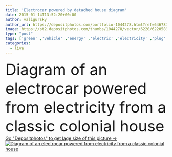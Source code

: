 ```yaml
---
title: 'Electrocar powered by detached house diagram'
date: 2015-01-14T13:52:20+00:00
author: valigursky
author_url: https://depositphotos.com/portfolio-1044278.html?ref=64678756
image: https://st2.depositphotos.com/thumbs/1044278/vector/6220/62205833/api_thumb_450.jpg?forcejpeg=true
type: "post"
tags: ['green' ,'vehicle' ,'energy' ,'electric' ,'electricity' ,'plug' ,'technology' ,'car' ,'traffic' ,'architecture' ,'building' ,'house' ,'ecology' ,'home' ,'fuel' ,'generator' ,'residence' ,'electro' ,'battery' ,'automobile' ,'charger' ,'motor' ,'cables' ,'accumulator' ,'chimney' ,'diagram' ,'renewable' ,'rechargeable' ,'recharge' ,'regenerative' ,'Colonial' ,'refueling' ,'plug in' ,'Alternative Energy' ,'renewable energy' ,'electro mobile' ,'detached house' ,'colonial house' ,'energy source' ,'charging station' ,'rechargeable battery' ,'classic house' ,'eco energy' ,'battery pack' ,'eco car' ,'electro car' ,'middle class house' ,'upper class living' ,'electro cables' ,'home charging station' ]
categories: 
  - live
---
```

<div aling="center">
            <font size="60"> Diagram of an electrocar powered from electricity from a classic colonial house</font>   
</div>
<div>
    <a href='https://st2.depositphotos.com/thumbs/1044278/vector/6220/62205833/api_thumb_450.jpg?forcejpeg=true?ref=64678756' target=_blank > Go "Depositphotos" to get lage size of this picture ->
        <img href='https://st2.depositphotos.com/thumbs/1044278/vector/6220/62205833/api_thumb_450.jpg?forcejpeg=true?ref=64678756' src='https://st2.depositphotos.com/1044278/6220/v/950/depositphotos_62205833-stock-illustration-electrocar-powered-by-detached-house.jpg?forcejpeg=true' alt='Diagram of an electrocar powered from electricity from a classic colonial house' >
    </a>
</div>

